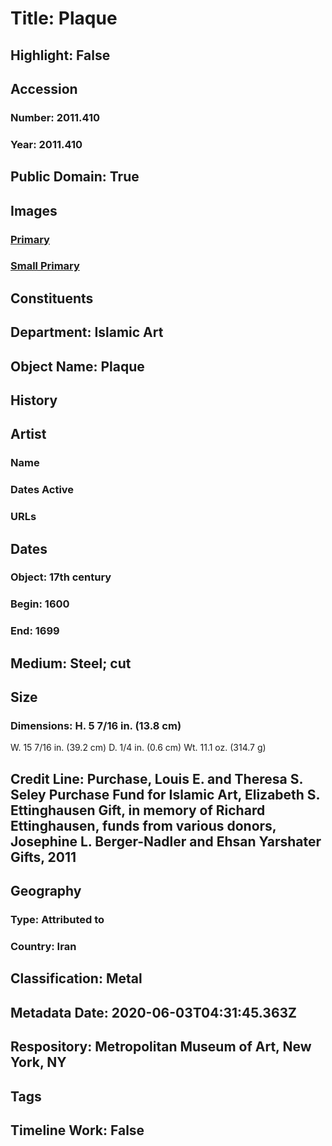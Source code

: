 # Title: Plaque
## Highlight: False
## Accession
### Number: 2011.410
### Year: 2011.410
## Public Domain: True
## Images
### [Primary](https://images.metmuseum.org/CRDImages/is/original/DP273227.jpg)
### [Small Primary](https://images.metmuseum.org/CRDImages/is/web-large/DP273227.jpg)
## Constituents
## Department: Islamic Art
## Object Name: Plaque
## History
## Artist
### Name
### Dates Active
### URLs
## Dates
### Object: 17th century
### Begin: 1600
### End: 1699
## Medium: Steel; cut
## Size
### Dimensions: H. 5 7/16 in. (13.8 cm)
W. 15 7/16 in. (39.2 cm)
D. 1/4 in. (0.6 cm)
Wt. 11.1 oz. (314.7 g)
## Credit Line: Purchase, Louis E. and Theresa S. Seley Purchase Fund for Islamic Art, Elizabeth S. Ettinghausen Gift, in memory of Richard Ettinghausen, funds from various donors, Josephine L. Berger-Nadler and Ehsan Yarshater Gifts, 2011
## Geography
### Type: Attributed to
### Country: Iran
## Classification: Metal
## Metadata Date: 2020-06-03T04:31:45.363Z
## Respository: Metropolitan Museum of Art, New York, NY
## Tags
## Timeline Work: False